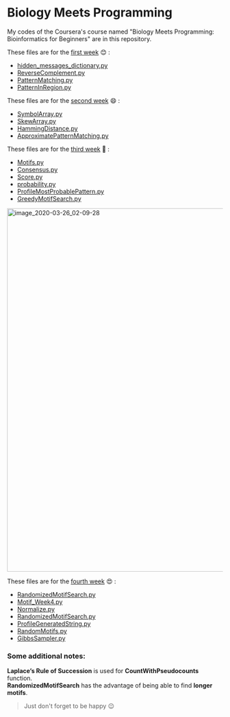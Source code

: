 # Biology Meets Programming 

My codes of the Coursera's course named "Biology Meets Programming: Bioinformatics for Beginners"  are in this repository. 

These files are for the [first week](FirstWeek) :blush: :

- [hidden_messages_dictionary.py](FirstWeek/hidden_messages_dictionary.py)
- [ReverseComplement.py](FirstWeek/ReverseComplement.py)
- [PatternMatching.py](FirstWeek/PatternMatching.py)
- [PatternInRegion.py](FirstWeek/PatternInRegion.py)

These files are for the [second week](SecondWeek) :smile: :

- [SymbolArray.py](SecondWeek/SymbolArray.py)
- [SkewArray.py](SecondWeek/SkewArray.py)
- [HammingDistance.py](SecondWeek/HammingDistance.py)
- [ApproximatePatternMatching.py](SecondWeek/ApproximatePatternMatching.py)

These files are for the [third week](ThirdWeek) :grimacing: :

- [Motifs.py](ThirdWeek/Motifs.py)
- [Consensus.py](ThirdWeek/Consensus.py)
- [Score.py](ThirdWeek/Score.py)
- [probability.py](ThirdWeek/probability.py)
- [ProfileMostProbablePattern.py](ThirdWeek/ProfileMostProbablePattern.py)
- [GreedyMotifSearch.py](ThirdWeek/GreedyMotifSearch.py)

<img width="848" alt="image_2020-03-26_02-09-28" src="https://user-images.githubusercontent.com/41547574/77675701-e2e4f280-6faa-11ea-8df1-e2f43e6afb22.png">

These files are for the [fourth week](FourthWeek) :heart_eyes: :

- [RandomizedMotifSearch.py](FourthWeek/RandomizedMotifSearch.py)
- [Motif_Week4.py](FourthWeek/Motif_Week4.py)
- [Normalize.py](FourthWeek/Normalize.py)
- [RandomizedMotifSearch.py](FourthWeek/RandomizedMotifSearch.py)
- [ProfileGeneratedString.py](FourthWeek/ProfileGeneratedString.py)
- [RandomMotifs.py](FourthWeek/RandomMotifs.py)
- [GibbsSampler.py](FourthWeek/GibbsSampler.py)

### Some additional notes:

**Laplace’s Rule of Succession** is used for  **CountWithPseudocounts** function.   
**RandomizedMotifSearch** has the advantage of being able to find **longer motifs**.

> Just don't forget to be happy :wink:
